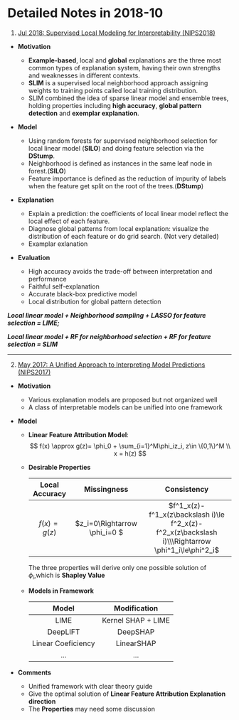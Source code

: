 # Detailed Notes in 2018-10

1. [Jul 2018: Supervised Local Modeling for Interpretability (NIPS2018)](http://cn.arxiv.org/abs/1807.02910)

- **Motivation**
  - **Example-based**, local and **global** explanations are the three most common types of explanation system, having their own strengths and weaknesses in different contexts.
  - **SLIM** is a supervised local neighborhood approach assigning weights to training points called local training distribution.
  - SLIM combined the idea of sparse linear model and ensemble trees, holding properties including **high accuracy**, **global pattern detection** and **exemplar explanation**. 
- **Model**
  - Using random forests for supervised neighborhood selection for local linear model (**SILO**) and doing feature selection via the **DStump**.
  - Neighborhood is defined as instances in the same leaf node in forest.(**SILO**)
  - Feature importance is defined as the reduction of impurity of labels when the feature get split on the root of the trees.(**DStump**)

- **Explanation**
  - Explain a prediction: the coefficients of local linear model reflect the local effect of each feature.
  - Diagnose global patterns from local explanation: visualize the distribution of each feature or do grid search. (Not very detailed)
  - Examplar exlanation

- **Evaluation**
  - High accuracy avoids the trade-off between interpretation and performance
  - Faithful self-explanation
  - Accurate black-box predictive model
  - Local distribution for global pattern detection

***Local linear model + Neighborhood sampling + LASSO for feature selection = LIME;***

***Local linear model +  RF for neighborhood selection + RF for feature selection = SLIM***

---

2. [May 2017: A Unified Approach to Interpreting Model Predictions (NIPS2017)](http://cn.arxiv.org/abs/1705.07874)

- **Motivation**

  - Various explanation models are proposed but not organized well
  - A class of interpretable models can be unified into one framework

- **Model**

  - **Linear Feature Attribution Model**:
    $$
    f(x) \approx g(z)= \phi_0 + \sum_{i=1}^M\phi_iz_i, z\in \{0,1\}^M \\
    x = h(z)
    $$



  - **Desirable Properties**

    | Local Accuracy |         Missingness          |                         Consistency                          |
    | :------------: | :--------------------------: | :----------------------------------------------------------: |
    |  $f(x)=g(z)$   | $z_i=0\Rightarrow \phi_i=0 $ | $f^1_x(z)-f^1_x(z\backslash i)\le f^2_x(z)-f^2_x(z\backslash i)\\\Rightarrow \phi^1_i\le\phi^2_i$ |

    The three properties will derive only one possible solution of $\phi_i$,which is **Shapley Value**

  - **Models in Framework**

    |       Model        |    Modification    |
    | :----------------: | :----------------: |
    |        LIME        | Kernel SHAP + LIME |
    |      DeepLIFT      |      DeepSHAP      |
    | Linear Coeficiency |     LinearSHAP     |
    |        ...         |        ...         |

- **Comments**

  - Unified framework with clear theory guide
  - Give the optimal solution of **Linear Feature Attribution Explanation direction**
  - The **Properties** may need some discussion

